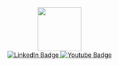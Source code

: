 <div id="header" align="center">
  <img src="https://media.giphy.com/media/26BoCVdjSJOWT0Fpu/giphy.gif" width="100"/>
  <div id="badges">
  <a href="https://www.linkedin.com/in/erickalin/">
    <img src="https://img.shields.io/badge/LinkedIn-blue?style=for-the-badge&logo=linkedin&logoColor=white" alt="LinkedIn Badge"/>
  </a>
  <a href="https://erickalin.dev/">
    <img src="https://img.shields.io/badge/Website-red?style=for-the-badge&logo=youtube&logoColor=white" alt="Youtube Badge"/>
  </a>
 
</div>
</div>

<!--
**ekalin12/ekalin12** is a ✨ _special_ ✨ repository because its `README.md` (this file) appears on your GitHub profile.

Here are some ideas to get you started:

- 🔭 I’m currently working on ...
- 🌱 I’m currently learning ...
- 👯 I’m looking to collaborate on ...
- 🤔 I’m looking for help with ...
- 💬 Ask me about ...
- 📫 How to reach me: ...
- 😄 Pronouns: ...
- ⚡ Fun fact: ...
-->
